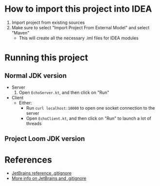 # How to import this project into IDEA

1. Import project from existing sources
2. Make sure to select "Import Project From External Model" and select "Maven"
   - This will create all the necessary .iml files for IDEA modules

# Running this project

## Normal JDK version

- Server
  1. Open `EchoServer.kt`, and then click on "Run"
- Client
  - Either:
    - Run `curl localhost:10000` to open one socket connection to the server
    - Open `EchoClient.kt`, and then click on "Run" to launch a lot of threads

## Project Loom JDK version

# References

- [JetBrains reference .gitignore](https://github.com/github/gitignore/blob/master/Global/JetBrains.gitignore)
- [More info on JetBrains and .gitignore](https://intellij-support.jetbrains.com/hc/en-us/articles/206544839)
